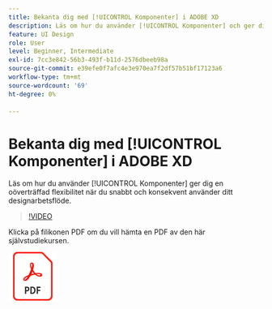 ```yaml
---
title: Bekanta dig med [!UICONTROL Komponenter] i ADOBE XD
description: Läs om hur du använder [!UICONTROL Komponenter] och ger dig en oöverträffad flexibilitet när du snabbt och konsekvent använder din design
feature: UI Design
role: User
level: Beginner, Intermediate
exl-id: 7cc3e842-56b3-493f-b11d-2576dbeeb98a
source-git-commit: e39efe0f7afc4e3e970ea7f2df57b51bf17123a6
workflow-type: tm+mt
source-wordcount: '69'
ht-degree: 0%

---
```


# Bekanta dig med [!UICONTROL Komponenter] i ADOBE XD

Läs om hur du använder [!UICONTROL Komponenter] ger dig en oöverträffad flexibilitet när du snabbt och konsekvent använder ditt designarbetsflöde.

>[!VIDEO](https://video.tv.adobe.com/v/331003?hidetitle=true)

Klicka på filikonen PDF om du vill hämta en PDF av den här självstudiekursen.

[![PDF-filikon](../assets/acrobat_PDF_96.png)](../quick-reference/LetsXDSeeHowtoDesignPrototypeandHandofftoTeams.pdf)
